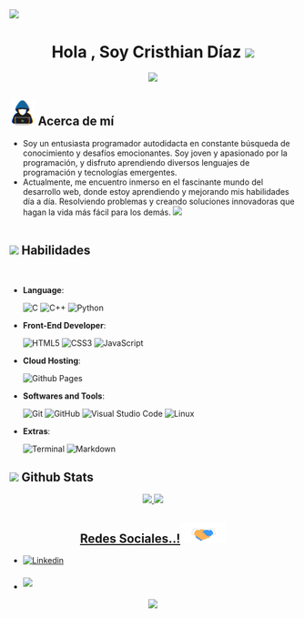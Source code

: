 <img src="https://user-images.githubusercontent.com/73097560/115834477-dbab4500-a447-11eb-908a-139a6edaec5c.gif">

<h1 align="center"><b>Hola , Soy Cristhian Díaz </b><img src="https://media.giphy.com/media/hvRJCLFzcasrR4ia7z/giphy.gif" width="30"></h1>
<p align="center">
  <a href="https://github.com/DenverCoder1/readme-typing-svg"><img src="https://readme-typing-svg.herokuapp.com?font=Time+New+Roman&color=FF6F14&size=25&center=true&vCenter=true&width=600&height=100&lines=Hello+World..&hearts;++;Front-End+Developer,;Estudiante+de+Ingeniería+Electrónica,;Aprendizaje+Continuo/Investigador..<3"></a>
</p>

## <picture><img src = "https://github.com/0xAbdulKhalid/0xAbdulKhalid/raw/main/assets/mdImages/about_me.gif" width = 45px></picture> **Acerca de mí**

- Soy un entusiasta programador autodidacta en constante búsqueda de conocimiento y desafíos emocionantes. Soy joven y apasionado por la programación, y disfruto aprendiendo diversos lenguajes de programación y tecnologías emergentes.
- Actualmente, me encuentro inmerso en el fascinante mundo del desarrollo web, donde estoy aprendiendo y mejorando mis habilidades día a día. Resolviendo problemas y creando soluciones innovadoras que hagan la vida más fácil para los demás.
  <img src="https://user-images.githubusercontent.com/73097560/115834477-dbab4500-a447-11eb-908a-139a6edaec5c.gif"><br><br>

## <img src="https://media2.giphy.com/media/QssGEmpkyEOhBCb7e1/giphy.gif?cid=ecf05e47a0n3gi1bfqntqmob8g9aid1oyj2wr3ds3mg700bl&rid=giphy.gif" width ="25"><b> Habilidades</b>

<p align="center">

<br>

- **Language**:

  ![C](https://img.shields.io/badge/C%20-%232370ED.svg?style=for-the-badge&logo=c&logoColor=white)
  ![C++](https://img.shields.io/badge/C++%20-%2300599C.svg?style=for-the-badge&logo=c%2B%2B&logoColor=white)
  ![Python](https://img.shields.io/badge/Python%20-%2314354C.svg?style=for-the-badge&logo=python&logoColor=white)
  <br>

- **Front-End Developer**:

  ![HTML5](https://img.shields.io/badge/HTML5%20-%23E34F26.svg?style=for-the-badge&logo=html5&logoColor=white)
  ![CSS3](https://img.shields.io/badge/CSS%20-%231572B6.svg?style=for-the-badge&logo=css3&logoColor=white)
  ![JavaScript](https://img.shields.io/badge/JavaScript%20-%23F7DF1E.svg?style=for-the-badge&logo=javascript&logoColor=black)
  <br>

- **Cloud Hosting**:

  ![Github Pages](https://img.shields.io/badge/GitHub%20Pages-%23327FC7.svg?style=for-the-badge&logo=github&logoColor=white)
  <br>

- **Softwares and Tools**:

  ![Git](https://img.shields.io/badge/git-%23F05033.svg?style=for-the-badge&logo=git&logoColor=white)
  ![GitHub](https://img.shields.io/badge/github-%23121011.svg?style=for-the-badge&logo=github&logoColor=white)
  ![Visual Studio Code](https://img.shields.io/badge/Visual%20Studio%20Code-0078d7.svg?style=for-the-badge&logo=visual-studio-code&logoColor=white)
  ![Linux](https://img.shields.io/badge/Linux-FCC624?style=for-the-badge&logo=linux&logoColor=black)
  <br>

- **Extras**:

  ![Terminal](https://img.shields.io/badge/Terminal-%23054020?style=for-the-badge&logo=gnu-bash&logoColor=white)
  ![Markdown](https://img.shields.io/badge/markdown-%23000000.svg?style=for-the-badge&logo=markdown&logoColor=white)

## <img src="https://media.giphy.com/media/iY8CRBdQXODJSCERIr/giphy.gif" width="35"><b> Github Stats </b>

<div align="center">

<a href="https://github.com/0xabdulkhalid/">
  <img src="https://github-readme-stats.vercel.app/api?username=cristhian-sdp&include_all_commits=true&count_private=false&show_icons=true&line_height=20&title_color=FF6F14&icon_color=FF6F14&text_color=D3D3D3&bg_color=0,000000,130F40" width="450"/>
  <img src="https://github-readme-stats.vercel.app/api/top-langs?username=0xabdulkhalid&show_icons=true&locale=en&layout=compact&line_height=20&title_color=FF6F14&icon_color=FF6F14&text_color=D3D3D3&bg_color=0,000000,130F40" width="375"/>

## <b> Redes Sociales..!</b><img src="https://github.com/0xAbdulKhalid/0xAbdulKhalid/raw/main/assets/mdImages/handshake.gif" width ="80">

<div align='left'>
<ul>
<li>
<a href="https://www.linkedin.com/in/cristhian-sdp" target="_blank">
<img src="https://img.shields.io/badge/linkedin:  Cristhian sdp-%2300acee.svg?color=405DE6&style=for-the-badge&logo=linkedin&logoColor=white" alt=Linkedin style="margin-bottom: 5px;"/>
</a>
</li>

<br>

<li>
<a href="mailto:steffanod948@gmail.com" target="_blank">
<img src="https://img.shields.io/badge/gmail:  cristhian sdp-%23EA4335.svg?style=for-the-badge&logo=gmail&logoColor=white" t=mail style="margin-bottom: 5px;" />
</a>
</li>
</ul>
</div>
<img src="https://user-images.githubusercontent.com/73097560/115834477-dbab4500-a447-11eb-908a-139a6edaec5c.gif">
